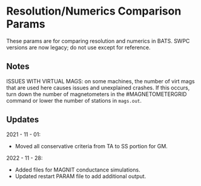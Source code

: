 Resolution/Numerics Comparison Params
=====================================

These params are for comparing resolution and numerics in BATS.
SWPC versions are now legacy; do not use except for reference.

Notes
-----

ISSUES WITH VIRTUAL MAGS: on some machines, the number of virt mags that
are used here causes issues and unexplained crashes. If this occurs,
turn down the number of magnetometers in the #MAGNETOMETERGRID command
or lower the number of stations in `mags.out`.

Updates
-------

2021 - 11 - 01:

 + Moved all conservative criteria from TA to SS portion for GM.

2022 - 11 - 28:

 + Added files for MAGNIT conductance simulations.
 + Updated restart PARAM file to add additional output.